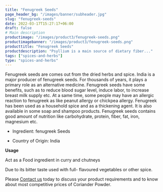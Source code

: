 ```yaml
---
title: "Fenugreek Seeds"
page_header_bg: "/images/banner/subheader.jpg"
slug: "fenugreek-seeds"
date: 2022-03-17T15:27:17+06:00
draft: false
# Main description
productimage: "/images/product3/fenugreek-seeds.png"
productimagebanner: "/images/product3/fenugreek-seeds.png"
producttitle: "Fenugreek Seeds"
productdescription: "Psyllium is a main source of dietary fiber..."
tags: ["spices-and-herbs"]
type: "spices-and-herbs"
---
```



Fenugreek seeds are comes out from the dried herbs and spice. India is a major producer of fenugreek seeds. For thousands of years, it plays a primary role as an alternative medicine. Fenugreek seeds have some benefits, such as to reduce blood sugar level, induce labor, to increase breast milk supply etc. At a same time, some people may have an allergic reaction to fenugreek as like peanut allergy or chickpea allergy. Fenugreek has been used as a household spice and as a thickening agent. It is also available in some soap and shampoo products. Fenugreek seeds contains good amount of nutrition like carbohydrate, protein, fiber, fat, iron, magnesium etc.

+ Ingredient: fenugreek Seeds
 
+ Country of Origin: India

**Usage**

Act as a Food ingredient in curry and chutneys

Due to its bitter taste used with full- flavoured vegetables or other spice.

Please [Contact us](/contactus) today to discuss your product requirements and to know about most competitive prices of Coriander Powder.
